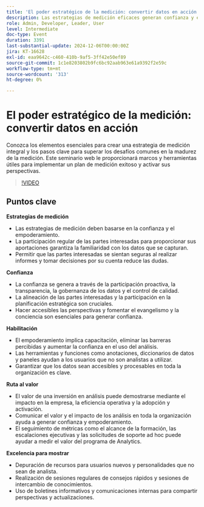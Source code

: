 ```yaml
---
title: 'El poder estratégico de la medición: convertir datos en acción'
description: Las estrategias de medición eficaces generan confianza y empoderamiento al involucrar a las partes interesadas, garantizar la familiaridad de los datos y fomentar la confianza en la toma de decisiones, mientras que la confianza se establece a través de la transparencia, la gobernanza de los datos y la alineación de las partes interesadas, y el empoderamiento se logra a través de la capacitación, las herramientas accesibles y los datos procesables, todo lo cual contribuye a demostrar el valor del análisis a través del impacto empresarial y la eficiencia operativa.
role: Admin, Developer, Leader, User
level: Intermediate
doc-type: Event
duration: 3391
last-substantial-update: 2024-12-06T00:00:00Z
jira: KT-16628
exl-id: eaa9642c-c460-410b-9af5-3ff42e50ef89
source-git-commit: 1c1e8203802b9fc6bc92aab963e61a9392f2e59c
workflow-type: tm+mt
source-wordcount: '313'
ht-degree: 0%

---
```


# El poder estratégico de la medición: convertir datos en acción

Conozca los elementos esenciales para crear una estrategia de medición integral y los pasos clave para superar los desafíos comunes en la madurez de la medición. Este seminario web le proporcionará marcos y herramientas útiles para implementar un plan de medición exitoso y activar sus perspectivas.

>[!VIDEO](https://video.tv.adobe.com/v/3440935/?learn=on&enablevpops)

## Puntos clave

**Estrategias de medición**

* Las estrategias de medición deben basarse en la confianza y el empoderamiento.
* La participación regular de las partes interesadas para proporcionar sus aportaciones garantiza la familiaridad con los datos que se capturan.
* Permitir que las partes interesadas se sientan seguras al realizar informes y tomar decisiones por su cuenta reduce las dudas.

**Confianza**

* La confianza se genera a través de la participación proactiva, la transparencia, la gobernanza de los datos y el control de calidad.
* La alineación de las partes interesadas y la participación en la planificación estratégica son cruciales.
* Hacer accesibles las perspectivas y fomentar el evangelismo y la conciencia son esenciales para generar confianza.

**Habilitación**

* El empoderamiento implica capacitación, eliminar las barreras percibidas y aumentar la confianza en el uso del análisis.
* Las herramientas y funciones como anotaciones, diccionarios de datos y paneles ayudan a los usuarios que no son analistas a utilizar.
* Garantizar que los datos sean accesibles y procesables en toda la organización es clave.

**Ruta al valor**

* El valor de una inversión en análisis puede demostrarse mediante el impacto en la empresa, la eficiencia operativa y la adopción y activación.
* Comunicar el valor y el impacto de los análisis en toda la organización ayuda a generar confianza y empoderamiento.
* El seguimiento de métricas como el alcance de la formación, las escalaciones ejecutivas y las solicitudes de soporte ad hoc puede ayudar a medir el valor del programa de Analytics.

**Excelencia para mostrar**

* Depuración de recursos para usuarios nuevos y personalidades que no sean de analista.
* Realización de sesiones regulares de consejos rápidos y sesiones de intercambio de conocimientos.
* Uso de boletines informativos y comunicaciones internas para compartir perspectivas y actualizaciones.
